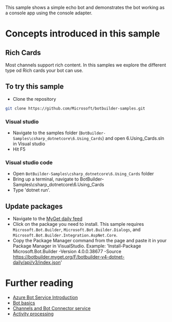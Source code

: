 ﻿This sample shows a simple echo bot and demonstrates the bot working as a console app using the console adapter.
# Concepts introduced in this sample
## Rich Cards
Most channels support rich content.  In this samples we explore the different type od Rich cards your bot can use.
## To try this sample
- Clone the repository
```bash
git clone https://github.com/Microsoft/botbuilder-samples.git
```
 ### Visual studio
- Navigate to the samples folder (`BotBuilder-Samples\csharp_dotnetcore\6.Using_Cards`) and open 6.Using_Cards.sln in Visual studio 
- Hit F5
 ### Visual studio code
- Open `BotBuilder-Samples\csharp_dotnetcore\6.Using_Cards` folder
- Bring up a terminal, navigate to BotBuilder-Samples\csharp_dotnetcore\6.Using_Cards
- Type 'dotnet run'.
## Update packages
- Navigate to the [MyGet daily feed](https://botbuilder.myget.org/gallery/botbuilder-v4-dotnet-daily)
- Click on the package you need to install. This sample requires `Microsoft.Bot.Builder`, `Microsoft.Bot.Builder.Dialogs`, and `Microsoft.Bot.Builder.Integration.AspNet.Core`.
- Copy the Package Manager command from the page and paste it in your Package Manager in VisualStudio. Example: 'Install-Package Microsoft.Bot.Builder -Version 4.0.0.38677 -Source https://botbuilder.myget.org/F/botbuilder-v4-dotnet-daily/api/v3/index.json'	
# Further reading
- [Azure Bot Service Introduction](https://docs.microsoft.com/en-us/azure/bot-service/bot-service-overview-introduction?view=azure-bot-service-4.0)
- [Bot basics](https://docs.microsoft.com/en-us/azure/bot-service/bot-builder-basics?view=azure-bot-service-4.0)
- [Channels and Bot Connector service](https://docs.microsoft.com/en-us/azure/bot-service/bot-concepts?view=azure-bot-service-4.0)
- [Activity processing](https://docs.microsoft.com/en-us/azure/bot-service/bot-builder-concept-activity-processing?view=azure-bot-service-4.0)